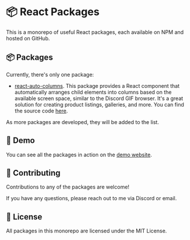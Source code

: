 # 📦 React Packages

This is a monorepo of useful React packages, each available on NPM and hosted on
GitHub.

## 📦 Packages

Currently, there's only one package:

- [react-auto-columns](https://www.npmjs.com/package/react-auto-columns). This
  package provides a React component that automatically arranges child elements
  into columns based on the available screen space, similar to the Discord GIF
  browser. It's a great solution for creating product listings, galleries, and
  more. You can find the source code
  [here](https://github.com/taep96/react-packages/tree/main/packages/react-auto-columns).

As more packages are developed, they will be added to the list.

## 🚀 Demo

You can see all the packages in action on the [demo website](<!-- todo -->).

## 🤝 Contributing

Contributions to any of the packages are welcome!

If you have any questions, please reach out to me via Discord or email.

## 📝 License

All packages in this monorepo are licensed under the MIT License.
